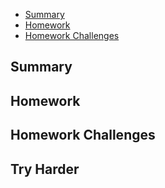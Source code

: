 - [Summary](#summary)
- [Homework](#homework)
- [Homework Challenges](#homework-challenges)

## Summary
## Homework
## Homework Challenges
## Try Harder